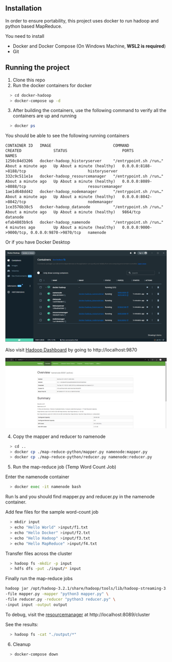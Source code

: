 ## Installation

In order to ensure portability, this project uses docker to run hadoop and python based MapReduce.

You need to install 
- Docker and Docker Compose (On Windows Machine, **WSL2 is required**)
- Git

## Running the project

1. Clone this repo
2. Run the docker containers for docker
```bash
  > cd docker-hadoop
  > docker-compose up -d
```

3. After building the containers, use the following command to verify all the containers are up and running
```bash
  > docker ps
```

You should be able to see the following running containers
```
CONTAINER ID   IMAGE                           COMMAND                  CREATED              STATUS                        PORTS                                            NAMES
1250c84d3206   docker-hadoop_historyserver     "/entrypoint.sh /run…"   About a minute ago   Up About a minute (healthy)   0.0.0.0:8188->8188/tcp                           historyserver
332c9c511e1e   docker-hadoop_resourcemanager   "/entrypoint.sh /run…"   About a minute ago   Up About a minute (healthy)   0.0.0.0:8089->8088/tcp                           resourcemanager
1ae1d648dd42   docker-hadoop_nodemanager       "/entrypoint.sh /run…"   About a minute ago   Up About a minute (healthy)   0.0.0.0:8042->8042/tcp                           nodemanager
1ce3576b38c5   docker-hadoop_datanode          "/entrypoint.sh /run…"   About a minute ago   Up About a minute (healthy)   9864/tcp                                         datanode
efab4803b9c6   docker-hadoop_namenode          "/entrypoint.sh /run…"   4 minutes ago        Up About a minute (healthy)   0.0.0.0:9000->9000/tcp, 0.0.0.0:9870->9870/tcp   namenode
```


Or if you have Docker Desktop <br /><br />
<img src="./images/Docker_Desktop.PNG" />

Also visit [Hadoop Dashboard](http://localhost:9870) by going to http://localhost:9870 <br /><br />
<img src="./images/Hadoop_Dashboard.PNG" />

4. Copy the mapper and reducer to namenode

```bash
  > cd ..
  > docker cp ./map-reduce-python/mapper.py namenode:mapper.py
  > docker cp ./map-reduce-python/reducer.py namenode:reducer.py
```

5. Run the map-reduce job (Temp Word Count Job)

Enter the namenode container

```bash
  > docker exec -it namenode bash
```
Run ls and you should find mapper.py and reducer.py in the namenode container.

Add few files for the sample word-count job

```bash
  > mkdir input
  > echo "Hello World" >input/f1.txt
  > echo "Hello Docker" >input/f2.txt
  > echo "Hello Hadoop" >input/f3.txt
  > echo "Hello MapReduce" >input/f4.txt
```

Transfer files across the cluster
```bash
  > hadoop fs -mkdir -p input
  > hdfs dfs -put ./input/* input
```

Finally run the map-reduce jobs
```bash
hadoop jar /opt/hadoop-3.2.1/share/hadoop/tools/lib/hadoop-streaming-3.2.1.jar \
-file mapper.py -mapper "python3 mapper.py" \
-file reducer.py -reducer "python3 reducer.py" \
-input input -output output
``` 

To debug, visit the [resourcemanager](http://localhost:8089/cluster) at http://localhost:8089/cluster

See the results:
```bash
  > hadoop fs -cat "./output/*"
```

6. Cleanup
```bash
  > docker-compose down
```